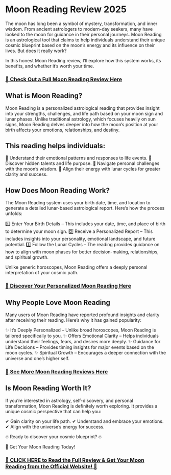 # Moon Reading Review 2025

The moon has long been a symbol of mystery, transformation, and inner wisdom. From ancient astrologers to modern-day seekers, many have looked to the moon for guidance in their personal journeys. Moon Reading is an astrological tool that claims to help individuals understand their unique cosmic blueprint based on the moon’s energy and its influence on their lives. But does it really work?

In this honest Moon Reading review, I’ll explore how this system works, its benefits, and whether it’s worth your time.

### [🔗 Check Out a Full Moon Reading Review Here](https://aa104bymsysafm7njnvbqh3i2s.hop.clickbank.net)

## What is Moon Reading?

Moon Reading is a personalized astrological reading that provides insight into your strengths, challenges, and life path based on your moon sign and lunar phases. Unlike traditional astrology, which focuses heavily on sun signs, Moon Reading delves deeper into how the moon’s position at your birth affects your emotions, relationships, and destiny.

## This reading helps individuals:

🌙 Understand their emotional patterns and responses to life events.
🌙 Discover hidden talents and life purpose.
🌙 Navigate personal challenges with the moon’s wisdom.
🌙 Align their energy with lunar cycles for greater clarity and success.

## How Does Moon Reading Work?

The Moon Reading system uses your birth date, time, and location to generate a detailed lunar-based astrological report. Here’s how the process unfolds:

1️⃣ Enter Your Birth Details – This includes your date, time, and place of birth to determine your moon sign.
2️⃣ Receive a Personalized Report – This includes insights into your personality, emotional landscape, and future potential.
3️⃣ Follow the Lunar Cycles – The reading provides guidance on how to align with moon phases for better decision-making, relationships, and spiritual growth.

Unlike generic horoscopes, Moon Reading offers a deeply personal interpretation of your cosmic path.

### [🔗 Discover Your Personalized Moon Reading Here](https://aa104bymsysafm7njnvbqh3i2s.hop.clickbank.net)

## Why People Love Moon Reading

Many users of Moon Reading have reported profound insights and clarity after receiving their reading. Here’s why it has gained popularity:

✨ It’s Deeply Personalized – Unlike broad horoscopes, Moon Reading is tailored specifically to you.
✨ Offers Emotional Clarity – Helps individuals understand their feelings, fears, and desires more deeply.
✨ Guidance for Life Decisions – Provides timing insights for major events based on the moon cycles.
✨ Spiritual Growth – Encourages a deeper connection with the universe and one’s higher self.

### [🔗 See More Moon Reading Reviews Here](https://aa104bymsysafm7njnvbqh3i2s.hop.clickbank.net)

## Is Moon Reading Worth It?

If you’re interested in astrology, self-discovery, and personal transformation, Moon Reading is definitely worth exploring. It provides a unique cosmic perspective that can help you:

✔ Gain clarity on your life path.
✔ Understand and embrace your emotions.
✔ Align with the universe’s energy for success.

🔥 Ready to discover your cosmic blueprint? 🔥

🔗 Get Your Moon Reading Today!

### [🔮 CLICK HERE to Read the Full Review & Get Your Moon Reading from the Official Website! 🌙](https://aa104bymsysafm7njnvbqh3i2s.hop.clickbank.net)
